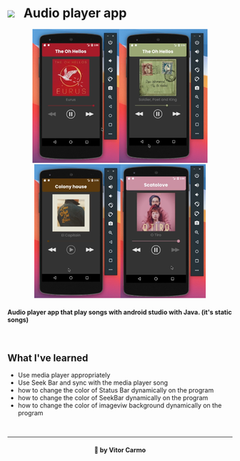 # <img src="https://camo.githubusercontent.com/59247476354dc2f532e637b9c824f26053a1d96d/68747470733a2f2f65787465726e616c2d636f6e74656e742e6475636b6475636b676f2e636f6d2f69752f3f753d68747470732533412532462532466170706a6f792e6f726725324677702d636f6e74656e7425324675706c6f616473253246323031362532463035253246416e64726f69642d53747564696f2d4c6f676f2e706e6726663d31266e6f66623d31" height="50px"/> &nbsp; Audio player app

<div align="center">
<img src="readme/img2.png" height="300px"/><img src="readme/img1.png" height="300px"/><img src="readme/img3.png" height="300px"/><img src="readme/img4.png" height="300px"/>
</div>

#### Audio player app that play songs with android studio with Java. (it's static songs)

<br/>

## What I've learned
* Use media player appropriately
* Use Seek Bar and sync with the media player song
* how to change the color of Status Bar dynamically on the program
* how to change the color of SeekBar dynamically on the program
* how to change the color of imageviw background dynamically on the program

<br/>

___

<h4 align="center">
    💜 by  Vitor Carmo
</h4>


